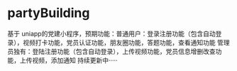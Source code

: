 # partyBuilding
基于 uniapp的党建小程序，预期功能：普通用户：登录注册功能（包含自动登录），视频打卡功能，党员认证功能，朋友圈功能，答题功能，查看通知功能
                                 管理员独有：登陆注册功能（包含自动登录），上传视频功能，党员信息增删改查功能，上传视频，添加通知
持续更新中·····
